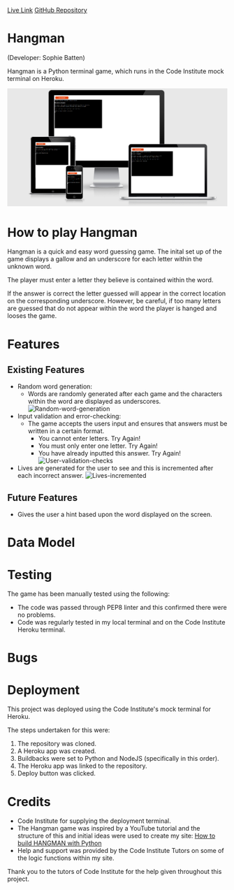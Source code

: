[Live Link](https://hangman-game-python3.herokuapp.com/)
[GitHub Repository](https://github.com/sophiebatten123/Hangman)

# Hangman 

(Developer: Sophie Batten)

Hangman is a Python terminal game, which runs in the Code Institute mock terminal on Heroku.

![Am I Responsive?](assets/images/responsive.PNG)

# How to play Hangman

Hangman is a quick and easy word guessing game. The inital set up of the game displays a gallow and an underscore for each letter within the unknown word.

The player must enter a letter they believe is contained within the word. 

If the answer is correct the letter guessed will appear in the correct location on the corresponding underscore. However, be careful, if too many letters are guessed that do not appear within the word the player is hanged and looses the game. 

# Features

## Existing Features

- Random word generation:
    - Words are randomly generated after each game and the characters within the word are displayed as underscores.
![Random-word-generation]()
- Input validation and error-checking:
    - The game accepts the users input and ensures that answers must be written in a certain format.
        - You cannot enter letters. Try Again!
        - You must only enter one letter. Try Again!
        - You have already inputted this answer. Try Again!
![User-validation-checks]()
- Lives are generated for the user to see and this is incremented after each incorrect answer.
![Lives-incremented]()

## Future Features
- Gives the user a hint based upon the word displayed on the screen.

# Data Model



# Testing
The game has been manually tested using the following:
- The code was passed through PEP8 linter and this confirmed there were no problems.
- Code was regularly tested in my local terminal and on the Code Institute Heroku terminal.

# Bugs


# Deployment
This project was deployed using the Code Institute's mock terminal for Heroku.

The steps undertaken for this were:
1. The repository was cloned.
2. A Heroku app was created.
3. Buildbacks were set to Python and NodeJS (specifically in this order).
4. The Heroku app was linked to the repository.
5. Deploy button was clicked.

# Credits

- Code Institute for supplying the deployment terminal.
- The Hangman game was inspired by a YouTube tutorial and the structure of this and initial ideas were used to create my site: [How to build HANGMAN with Python](https://www.youtube.com/watch?v=m4nEnsavl6w)
- Help and support was provided by the Code Institute Tutors on some of the logic functions within my site.

Thank you to the tutors of Code Institute for the help given throughout this project.

